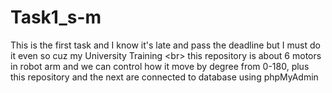 # Task1_s-m
This is the first task and I know it's late and pass the deadline but I must do it even so cuz my University Training &lt;br> this repository is about 6 motors in robot arm and we can control how it move by degree from 0-180, plus this repository and the next are connected to database using phpMyAdmin
